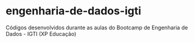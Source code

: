 # engenharia-de-dados-igti
Códigos desenvolvidos durante as aulas do Bootcamp de Engenharia de Dados - IGTI (XP Educação)
